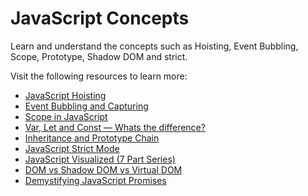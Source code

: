 # JavaScript Concepts

Learn and understand the concepts such as Hoisting, Event Bubbling, Scope, Prototype, Shadow DOM and strict.

Visit the following resources to learn more:

- [JavaScript Hoisting](https://developer.mozilla.org/en-US/docs/Glossary/Hoisting)
- [Event Bubbling and Capturing](https://javascript.info/bubbling-and-capturing)
- [Scope in JavaScript](https://developer.mozilla.org/en-US/docs/Glossary/Scope)
- [Var, Let and Const — Whats the difference?](https://www.freecodecamp.org/news/var-let-and-const-whats-the-difference/)
- [Inheritance and Prototype Chain](https://developer.mozilla.org/en-US/docs/Web/JavaScript/Inheritance_and_the_prototype_chain)
- [JavaScript Strict Mode](https://developer.mozilla.org/en-US/docs/Web/JavaScript/Reference/Strict_mode)
- [JavaScript Visualized (7 Part Series)](https://dev.to/lydiahallie/javascript-visualized-event-loop-3dif)
- [DOM vs Shadow DOM vs Virtual DOM](https://www.youtube.com/watch?v=7Tok22qxPzQ)
- [Demystifying JavaScript Promises](https://blog.greenroots.info/series/javascript-promises)

